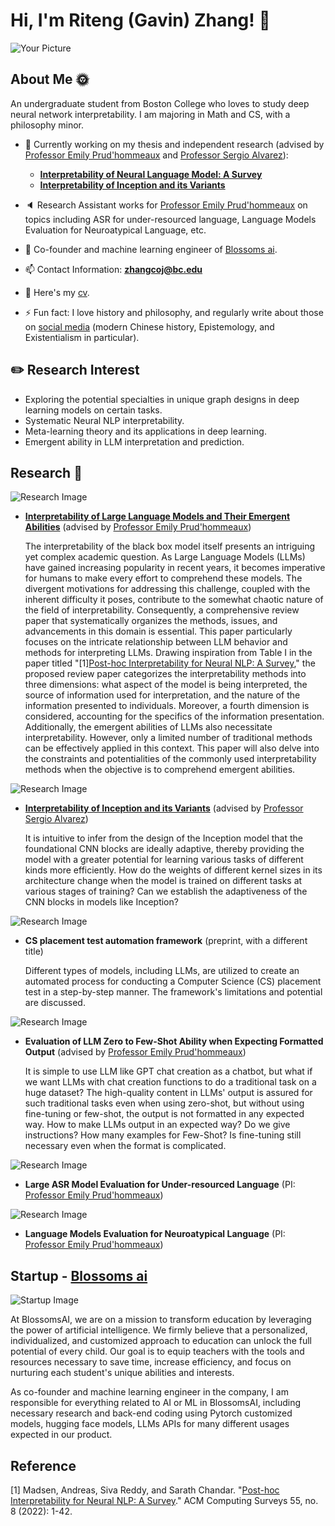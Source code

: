 # Hi, I'm Riteng (Gavin) Zhang! 👋

![Your Picture](http://your_picture_link.jpg)

## About Me 🌞
An undergraduate student from Boston College who loves to study deep neural network interpretability. I am majoring in Math and CS, with a philosophy minor.

- 🔭 Currently working on my thesis and independent research (advised by [Professor Emily Prud'hommeaux](https://www.bc.edu/bc-web/schools/mcas/departments/computer-science/people/faculty-directory/emily-prudhommeaux.html) and [Professor Sergio Alvarez](https://www.bc.edu/bc-web/schools/mcas/departments/computer-science/people/faculty-directory/sergio-alvarez.html)):
    - [**Interpretability of Neural Language Model: A Survey**](https://github.com/ritengzhang/Interpretability-of-neural-language-model-A-survey)
    - [**Interpretability of Inception and its Variants**](https://github.com/ritengzhang/Interpretability-of-Inception-and-its-variants)

- 🔈 Research Assistant works for [Professor Emily Prud'hommeaux](https://www.bc.edu/bc-web/schools/mcas/departments/computer-science/people/faculty-directory/emily-prudhommeaux.html) on topics including ASR for under-resourced language, Language Models Evaluation for Neuroatypical Language, etc.

- 🌻 Co-founder and machine learning engineer of [Blossoms ai](https://blossoms.ai/about).

- 📫 Contact Information: **zhangcoj@bc.edu**

- 📄 Here's my [cv](https://drive.google.com/file/d/1ifqGQyxjWXerkbqMenZ2lG_rHPg0oIrr/view?usp=drive_link).

- ⚡ Fun fact: I love history and philosophy, and regularly write about those on [social media](https://mp.weixin.qq.com/s?__biz=MzUxMzA5NTYwOA==&mid=2247483679&idx=1&sn=ce7cbf5a52b5e0b824578bdd6b1d764b&chksm=f95b23c8ce2caadeeb78f56216e3dcd88924e9793e035447cca656f0c9d9f2c163dd4e93e39d#rd) (modern Chinese history, Epistemology, and Existentialism in particular).

## ✏️ Research Interest

- Exploring the potential specialties in unique graph designs in deep learning models on certain tasks.
- Systematic Neural NLP interpretability.
- Meta-learning theory and its applications in deep learning.
- Emergent ability in LLM interpretation and prediction.

## Research 📖
![Research Image](http://research_image_link.jpg)
- [**Interpretability of Large Language Models and Their Emergent Abilities**](https://github.com/ritengzhang/Interpretability-of-neural-language-model-A-survey) (advised by [Professor Emily Prud'hommeaux](https://www.bc.edu/bc-web/schools/mcas/departments/computer-science/people/faculty-directory/emily-prudhommeaux.html))

    The interpretability of the black box model itself presents an intriguing yet complex academic question. As Large Language Models (LLMs) have gained increasing popularity in recent years, it becomes imperative for humans to make every effort to comprehend these models. The divergent motivations for addressing this challenge, coupled with the inherent difficulty it poses, contribute to the somewhat chaotic nature of the field of interpretability. Consequently, a comprehensive review paper that systematically organizes the methods, issues, and advancements in this domain is essential. This paper particularly focuses on the intricate relationship between LLM behavior and methods for interpreting LLMs. Drawing inspiration from Table I in the paper titled "[1][Post-hoc Interpretability for Neural NLP: A Survey](https://arxiv.org/abs/2108.04840)," the proposed review paper categorizes the interpretability methods into three dimensions: what aspect of the model is being interpreted, the source of information used for interpretation, and the nature of the information presented to individuals. Moreover, a fourth dimension is considered, accounting for the specifics of the information presentation. Additionally, the emergent abilities of LLMs also necessitate interpretability. However, only a limited number of traditional methods can be effectively applied in this context. This paper will also delve into the constraints and potentialities of the commonly used interpretability methods when the objective is to comprehend emergent abilities.

![Research Image](http://research_image_link.jpg)
- [**Interpretability of Inception and its Variants**](https://github.com/ritengzhang/Interpretability-of-Inception-and-its-variants) (advised by [Professor Sergio Alvarez](https://www.bc.edu/bc-web/schools/mcas/departments/computer-science/people/faculty-directory/sergio-alvarez.html))

    It is intuitive to infer from the design of the Inception model that the foundational CNN blocks are ideally adaptive, thereby providing the model with a greater potential for learning various tasks of different kinds more efficiently. How do the weights of different kernel sizes in its architecture change when the model is trained on different tasks at various stages of training? Can we establish the adaptiveness of the CNN blocks in models like Inception?

![Research Image](http://research_image_link.jpg)
- **CS placement test automation framework** (preprint, with a different title)

    Different types of models, including LLMs, are utilized to create an automated process for conducting a Computer Science (CS) placement test in a step-by-step manner. The framework's limitations and potential are discussed.

![Research Image](http://research_image_link.jpg)
- **Evaluation of LLM Zero to Few-Shot Ability when Expecting Formatted Output** (advised by [Professor Emily Prud'hommeaux](https://www.bc.edu/bc-web/schools/mcas/departments/computer-science/people/faculty-directory/emily-prudhommeaux.html))

    It is simple to use LLM like GPT chat creation as a chatbot, but what if we want LLMs with chat creation functions to do a traditional task on a huge dataset? The high-quality content in LLMs' output is assured for such traditional tasks even when using zero-shot, but without using fine-tuning or few-shot, the output is not formatted in any expected way. How to make LLMs output in an expected way? Do we give instructions? How many examples for Few-Shot? Is fine-tuning still necessary even when the format is complicated.

![Research Image](http://research_image_link.jpg)
- **Large ASR Model Evaluation for Under-resourced Language** (PI: [Professor Emily Prud'hommeaux](https://www.bc.edu/bc-web/schools/mcas/departments/computer-science/people/faculty-directory/emily-prudhommeaux.html))

![Research Image](http://research_image_link.jpg)
- **Language Models Evaluation for Neuroatypical Language** (PI: [Professor Emily Prud'hommeaux](https://www.bc.edu/bc-web/schools/mcas/departments/computer-science/people/faculty-directory/emily-prudhommeaux.html))

## Startup - [Blossoms ai](https://blossoms.ai/about)
![Startup Image](http://startup_image_link.jpg)

At BlossomsAI, we are on a mission to transform education by leveraging the power of artificial intelligence. We firmly believe that a personalized, individualized, and customized approach to education can unlock the full potential of every child. Our goal is to equip teachers with the tools and resources necessary to save time, increase efficiency, and focus on nurturing each student's unique abilities and interests.

As co-founder and machine learning engineer in the company, I am responsible for everything related to AI or ML in BlossomsAI, including necessary research and back-end coding using Pytorch customized models, hugging face models, LLMs APIs for many different usages expected in our product.

## Reference
[1] Madsen, Andreas, Siva Reddy, and Sarath Chandar. "[Post-hoc Interpretability for Neural NLP: A Survey](https://arxiv.org/abs/2108.04840)." ACM Computing Surveys 55, no. 8 (2022): 1-42.
